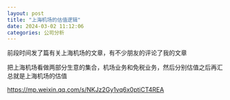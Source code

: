 ```yaml
---
layout: post
title: "上海机场的估值逻辑"
date: 2024-03-02 11:12:06
categories: 公司分析
---
```


前段时间发了篇有关上海机场的文章，有不少朋友的评论了我的文章

把上海机场看做两部分生意的集合，机场业务和免税业务，然后分别估值之后再汇总就是上海机场的估值


https://mp.weixin.qq.com/s/NKJz2Gy1vq6x0ptiCT4REA

